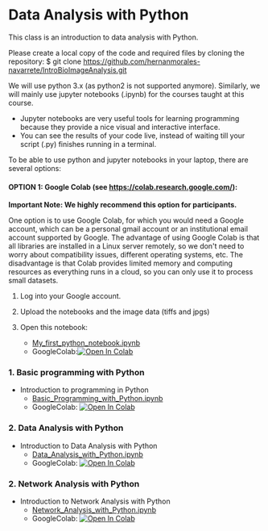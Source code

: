 # Data Analysis with Python


This class is an introduction to data analysis with Python.

Please create a local copy of the code and required files by cloning the repository:
$ git clone https://github.com/hernanmorales-navarrete/IntroBioImageAnalysis.git

We will use python 3.x (as python2 is not supported anymore). Similarly, we will mainly use jupyter notebooks (.ipynb) for the courses taught at this course.

- Jupyter notebooks are very useful tools for learning programming because they provide a nice visual and interactive interface.
- You can see the results of your code live, instead of waiting till your script (.py) finishes running in a terminal.


To be able to use python and jupyter notebooks in your laptop, there are several options:

#### OPTION 1: Google Colab (see https://colab.research.google.com/):

**Important Note: We highly recommend this option for participants.**

One option is to use Google Colab, for which you would need a Google account, which can be a personal gmail account or an institutional email account supported by Google. The advantage of using Google Colab is that all libraries are installed in a Linux server remotely, so we don't need to worry about compatibility issues, different operating systems, etc. The disadvantage is that Colab provides limited memory and computing resources as everything runs in a cloud, so you can only use it to process small datasets.


1. Log into your Google account.

2. Upload the notebooks and the image data (tiffs and jpgs)

3. Open this notebook:
   * [My_first_python_notebook.ipynb](My_first_python_notebook.ipynb)
   * GoogleColab:[![Open In Colab](https://colab.research.google.com/assets/colab-badge.svg)](https://colab.research.google.com/github/hernanmorales-navarrete/DataAnalysisWithPython/blob/main/My_first_python_notebook.ipynb)
 
### 1. Basic programming with Python
- Introduction to programming in Python
	* [Basic_Programming_with_Python.ipynb](Basic_Programming_with_Python.ipynb)
	* GoogleColab:
 		[![Open In Colab](https://colab.research.google.com/assets/colab-badge.svg)](https://colab.research.google.com/github/hernanmorales-navarrete/DataAnalysisWithPython/blob/main/Basic_Programming_with_Python.ipynb)

### 2. Data Analysis with Python
- Introduction to Data Analysis with Python
	* [Data_Analysis_with_Python.ipynb](Data_Analysis_with_Python.ipynb)
	* GoogleColab:
 		[![Open In Colab](https://colab.research.google.com/assets/colab-badge.svg)](https://colab.research.google.com/github/hernanmorales-navarrete/DataAnalysisWithPython/blob/main/Data_Analysis_with_Python.ipynb#scrollTo=Qb1SxJiX4m3Z)

 ### 2. Network Analysis with Python
- Introduction to Network Analysis with Python
	* [Network_Analysis_with_Python.ipynb](Network_Analysis_with_Python.ipynb)
	* GoogleColab:
 		[![Open In Colab](https://colab.research.google.com/assets/colab-badge.svg)](https://colab.research.google.com/github/hernanmorales-navarrete/DataAnalysisWithPython/blob/main/Network_Analysis_with_Python.ipynb)

